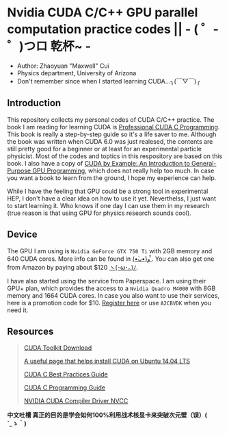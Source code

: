 # Nvidia CUDA C/C++ GPU parallel computation practice codes ||  - ( ゜- ゜)つロ 乾杯~ - 
- Author: Zhaoyuan "Maxwell" Cui
- Physics department, University of Arizona
- Don't remember since when I started learning CUDA...╮(￣▽￣)╭

## Introduction
This repository collects my personal codes of CUDA C/C++ practice. The book I am reading for learning CUDA is [Professional CUDA C Programming](https://www.amazon.com/Professional-CUDA-Programming-John-Cheng/dp/1118739329/ref=sr_1_1?ie=UTF8&qid=1517113438&sr=8-1&keywords=professional+cuda+c). This book is really a step-by-step guide so it's a life saver to me. Although the book was written when CUDA 6.0 was just realesed, the contents are still pretty good for a beginner or at least for an experimental particle physicist. Most of the codes and toptics in this respository are based on this book. I also have a copy of [CUDA by Example: An Introduction to General-Purpose GPU Programming](https://www.amazon.com/dp/0131387685/ref=sxbs_sxwds-stvp_1?pf_rd_m=ATVPDKIKX0DER&pf_rd_p=3341940462&pd_rd_wg=ahygr&pf_rd_r=KK2H0J9Q9VJ2DTAR4ETV&pf_rd_s=desktop-sx-bottom-slot&pf_rd_t=301&pd_rd_i=0131387685&pd_rd_w=y5mLi&pf_rd_i=cuda+c+example&pd_rd_r=27ab79a5-1f63-40e8-8651-36f6d77fc613&ie=UTF8&qid=1517115654&sr=1), which does not really help too much. In case you want a book to learn from the ground, I hope my experience can help.

While I have the feeling that GPU could be a strong tool
in experimental HEP, I don't have a clear idea on how to use it yet. Neverthelss, I just want to start learning it. Who knows
if one day I can use them in my research (true reason is that using GPU for physics research sounds cool).

## Device
The GPU I am using is `Nvidia GeForce GTX 750 Ti` with 2GB memory and 640 CUDA cores. More info can be found in [(•̀ᴗ•́)و ̑̑](http://www.geforce.com/hardware/desktop-gpus/geforce-gtx-750-ti). You can also get one from Amazon by paying about $120 [ヽ(･ω･｡)ﾉ]( https://www.amazon.com/s/ref=nb_sb_noss_1?url=search-alias%3Daps&field-keywords=gtx+750+ti).

I have also started using the service from Paperspace. I am using their GPU+ plan, which provides the access to a `Nvidia Quadro M4000` with 8GB memory and 1664 CUDA cores. In case you also want to use their services, here is a promotion code for $10. [Register here](https://www.paperspace.com/&R=A2CBVDK) or use `A2CBVDK` when you need it.

## Resources
> [CUDA Toolkit Download](https://developer.nvidia.com/cuda-downloads)
>
> [A useful page that helps install CUDA on Ubuntu 14.04 LTS](https://askubuntu.com/questions/451672/installing-and-testing-cuda-in-ubuntu-14-04)
>
> [CUDA C Best Practices Guide](http://docs.nvidia.com/cuda/cuda-c-best-practices-guide/index.html#axzz4hZHAX7Yc)
>
> [CUDA C Programming Guide](http://docs.nvidia.com/cuda/cuda-c-programming-guide/index.html#axzz4hZHAX7Yc)
>
> [NVIDIA CUDA Compiler Driver NVCC](http://docs.nvidia.com/cuda/cuda-compiler-driver-nvcc/#axzz442waKnbZ)



**中文吐槽
真正的目的是学会如何100%利用战术核显卡来突破次元壁（误）(　´_ゝ｀)**
